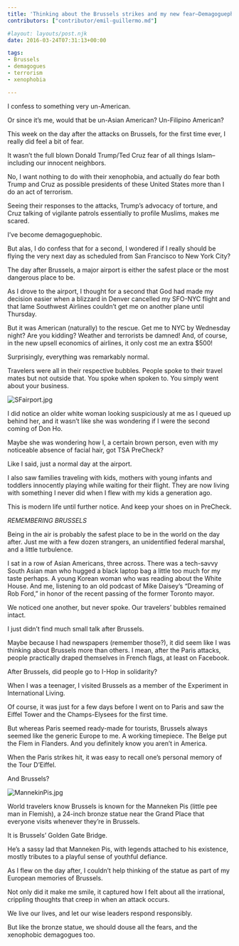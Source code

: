 ```yaml
---
title: 'Thinking about the Brussels strikes and my new fear–Demagoguephobia'
contributors: ["contributor/emil-guillermo.md"]

#layout: layouts/post.njk
date: 2016-03-24T07:31:13+00:00

tags:
- Brussels
- demagogues
- terrorism
- xenophobia

---
```


I confess to something very un-American.

Or since it’s me, would that be un-Asian American? Un-Filipino American?

This week on the day after the attacks on Brussels, for the first time ever, I
really did feel a bit of fear.

It wasn’t the full blown Donald Trump/Ted Cruz fear of all things
Islam–including our innocent neighbors.

No, I want nothing to do with their xenophobia, and actually do fear both Trump
and Cruz as possible presidents of these United States more than I do an act of
terrorism.

Seeing their responses to the attacks, Trump’s advocacy of torture, and Cruz
talking of vigilante patrols essentially to profile Muslims, makes me scared.

I’ve become demagoguephobic.

But alas, I do confess that for a second, I wondered if I really should be
flying the very next day as scheduled from San Francisco to New York City?

The day after Brussels, a major airport is either the safest place or the most
dangerous place to be.

As I drove to the airport, I thought for a second that God had made my decision
easier when a blizzard in Denver cancelled my SFO-NYC flight and that lame
Southwest Airlines couldn’t get me on another plane until Thursday.

But it was American (naturally) to the rescue. Get me to NYC by Wednesday night?
Are you kidding? Weather and terrorists be damned!  And, of course, in the new
upsell economics of airlines, it only cost me an extra $500!

Surprisingly, everything was remarkably normal.

Travelers were all in their respective bubbles. People spoke to their travel
mates but not outside that. You spoke when spoken to. You simply went about your
business.

![SFairport.jpg](/uploads/SFairport.jpg)

I did notice an older white woman looking suspiciously at me as I queued up
behind her, and it wasn’t like she was wondering if I were the second coming of
Don Ho.

Maybe she was wondering how I, a certain brown person, even with my noticeable
absence of facial hair, got TSA PreCheck?

Like I said, just a normal day at the airport.

I also saw families traveling with kids, mothers with young infants and toddlers
innocently playing while waiting for their flight. They are now living with
something I never did when I flew with my kids a generation ago.

This is modern life until further notice. And keep your shoes on in PreCheck.

_REMEMBERING BRUSSELS_

Being in the air is probably the safest place to be in the world on the day
after. Just me with a few dozen strangers, an unidentified federal marshal, and
a little turbulence.

I sat in a row of Asian Americans, three across. There was a tech-savvy South
Asian man who hugged a black laptop bag a little too much for my taste perhaps.
A young Korean woman who was reading about the White House. And me, listening to
an old podcast of Mike Daisey’s “Dreaming of Rob Ford,” in honor of the recent
passing of the former Toronto mayor.

We noticed one another, but never spoke. Our travelers’ bubbles remained intact.

I just didn’t find much small talk after Brussels.

Maybe because I had newspapers (remember those?), it did seem like I was
thinking about Brussels more than others. I mean, after the Paris attacks,
people practically draped themselves in French flags, at least on Facebook.

After Brussels, did people go to I-Hop in solidarity?

When I was a teenager, I visited Brussels as a member of the Experiment in
International Living.

Of course, it was just for a few days before I went on to Paris and saw the
Eiffel Tower and the Champs-Elysees for the first time.

But whereas Paris seemed ready-made for tourists, Brussels always seemed like
the generic Europe to me. A working timepiece. The Belge put the Flem in
Flanders. And you definitely know you aren’t in America.

When the Paris strikes hit, it was easy to recall one’s personal memory of the
Tour D’Eiffel.

And Brussels?

![MannekinPis.jpg](/uploads/MannekinPis.jpg)

World travelers know Brussels is known for the Manneken Pis (little pee man in
Flemish), a 24-inch bronze statue near the Grand Place that everyone visits
whenever they’re in Brussels.

It is Brussels’ Golden Gate Bridge.

He’s a sassy lad that Manneken Pis, with legends attached to his existence,
mostly tributes to a playful sense of youthful defiance.

As I flew on the day after, I couldn’t help thinking of the statue as part of my
European memories of Brussels.

Not only did it make me smile, it captured how I felt about all the irrational,
crippling thoughts that creep in when an attack occurs.

We live our lives, and let our wise leaders respond responsibly.

But like the bronze statue, we should douse all the fears, and the xenophobic
demagogues too.
